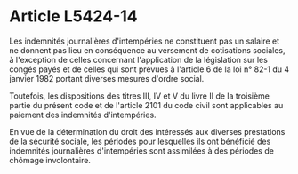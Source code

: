 # Article L5424-14

Les indemnités journalières d'intempéries ne constituent pas un salaire et ne donnent pas lieu en conséquence au versement de cotisations sociales, à l'exception de celles concernant l'application de la législation sur les congés payés et de celles qui sont prévues à l'article 6 de la loi n° 82-1 du 4 janvier 1982 portant diverses mesures d'ordre social.

Toutefois, les dispositions des titres III, IV et V du livre II de la troisième partie du présent code et de l'article 2101 du code civil sont applicables au paiement des indemnités d'intempéries.

En vue de la détermination du droit des intéressés aux diverses prestations de la sécurité sociale, les périodes pour lesquelles ils ont bénéficié des indemnités journalières d'intempéries sont assimilées à des périodes de chômage involontaire.